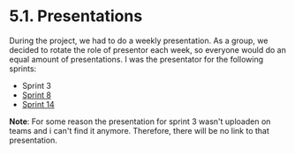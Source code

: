 <h1>5.1. Presentations</h1>

During the project, we had to do a weekly presentation. As a group, we decided to rotate the role of presentor each week, so everyone  would do an equal amount of presentations. I was the presentator for the following sprints:

- Sprint 3
- [Sprint 8](https://github.com/Rikku77/datascience/blob/master/portfolio/communication/presentations/ppt%20maandag%20week%208.pptx)
- [Sprint 14](https://github.com/Rikku77/datascience/blob/master/portfolio/communication/presentations/ppt%20week%2014.pptx)

**Note**: For some reason the presentation for sprint 3 wasn't uploaden on teams and i can't find it anymore. Therefore, there will be no link to that presentation. 
